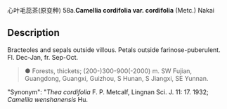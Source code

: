 心叶毛蕊茶(原变种)
58a.**Camellia cordifolia var. cordifolia** (Metc.) Nakai

## Description
Bracteoles and sepals outside villous. Petals outside farinose-puberulent. Fl. Dec-Jan, fr. Sep-Oct.


> ●  Forests, thickets; (200-)300-900(-2000) m. SW Fujian, Guangdong, Guangxi, Guizhou, S Hunan, S Jiangxi, SE Yunnan.

  "Synonym": "*Thea cordifolia* F. P. Metcalf, Lingnan Sci. J. 11: 17. 1932; *Camellia wenshanensis* Hu.

